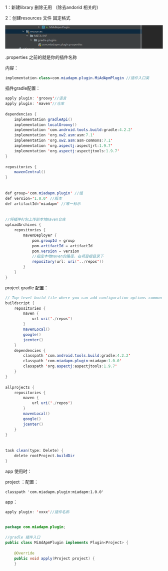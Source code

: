 1：新建library 删除无用 （除去andorid 相关的）

2：创建resources 文件 固定格式

![image-20211216172216946](https://raw.githubusercontent.com/Androidkobe/upload-image-note-learnmore/master/img/202112161722977.png)

.properties 之前的就是你的插件名称

内容：

```java
implementation-class=com.miadapm.plugin.MiAdApmPlugin //插件入口类
```

插件gradle配置：

```java
apply plugin: 'groovy'//语言
apply plugin: 'maven'//仓库

dependencies {
    implementation gradleApi()
    implementation localGroovy()
    implementation 'com.android.tools.build:gradle:4.2.2'
    implementation 'org.ow2.asm:asm:7.1'
    implementation 'org.ow2.asm:asm-commons:7.1'
    implementation 'org.aspectj:aspectjrt:1.9.7'
    implementation 'org.aspectj:aspectjtools:1.9.7'
}

repositories {
    mavenCentral()
}


def group='com.miadapm.plugin' //组
def version='1.0.0' //版本
def artifactId='miadapm' //唯一标示


//将插件打包上传到本地maven仓库
uploadArchives {
    repositories {
        mavenDeployer {
            pom.groupId = group
            pom.artifactId = artifactId
            pom.version = version
            //指定本地maven的路径，在项目根目录下
            repository(url: uri('../repos'))
        }
    }
}
```

project gradle 配置：

```java
// Top-level build file where you can add configuration options common to all sub-projects/modules.
buildscript {
    repositories {
        maven {
            url uri('./repos')
        }
        mavenLocal()
        google()
        jcenter()
    }
    dependencies {
        classpath 'com.android.tools.build:gradle:4.2.2'
        classpath 'com.miadapm.plugin:miadapm:1.0.0'
        classpath 'org.aspectj:aspectjtools:1.9.7'
    }
}

allprojects {
    repositories {
        maven {
            url uri('./repos')
        }
        mavenLocal()
        google()
        jcenter()
    }
}


task clean(type: Delete) {
    delete rootProject.buildDir
}
```

app 使用时：

project ：配置：

```
classpath 'com.miadapm.plugin:miadapm:1.0.0'
```

app：

```java
apply plugin: 'xxxx'//插件名称

```

```java

package com.miadapm.plugin;

//gradle 插件入口
public class MiAdApmPlugin implements Plugin<Project> {

    @Override
    public void apply(Project project) {
    }
```


